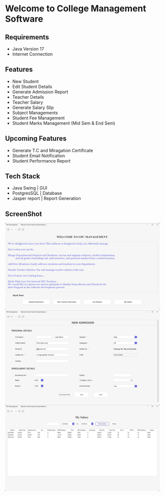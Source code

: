 # Welcome to College Management Software

## Requirements
- Java Version 17
-  Internet Connection

## Features

- New Student
- Edit Student Details
- Generate Admission Report
- Teacher Details
- Teacher Salary
- Generate Salary Slip
- Subject Managements
- Student Fee Management
- Student Marks Management (Mid Sem & End Sem)

## Upcoming Features
- Generate T.C and Miragation Certificate
- Student Email Notification
- Student Performance Report

## Tech Stack
- Java Swing | GUI
- PostgresSQL |  Database
- Jasper report | Report Generation

## ScreenShot
![Home Page](./screenshot/home.png "Home")
![New Admission](./screenshot/new%20admission.png "new admission")
![Salary Page](./screenshot/my%20salary.png "Home")
